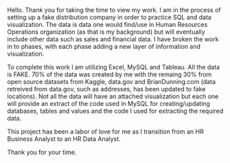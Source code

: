 Hello. Thank you for taking the time to view my work. I am in the process of setting up a fake distribution company in order to practice SQL and data visualization. The data is data one would find/use in Human Resources Operations organization (as that is my background) but will eventually include other data such as sales and financial data. I have broken the work in to phases, with each phase adding a new layer of information and visualization.

To complete this work I am utilizing Excel, MySQL and Tableau. All the data is FAKE. 70% of the data was created by me with the remaing 30% from open source datasets from Kaggle, data.gov and BrianDunning.com (data retreived from data.gov, such as addresses, has been updated to fake locations). Not all the data will have an attached visualization but each one will provide an extract of the code used in MySQL for creating/updating databases, tables and values and the code I used for extracting the required data. 

This project has been a labor of love for me as I transition from an HR Business Analyst to an HR Data Analyst. 

Thank you for your time. 

